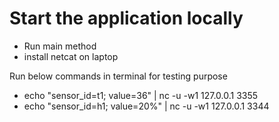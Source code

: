 # Start the application locally
* Run main method 
* install netcat on laptop

Run below commands in terminal for testing purpose
* echo "sensor_id=t1; value=36" | nc -u -w1 127.0.0.1 3355
* echo "sensor_id=h1; value=20%" | nc -u -w1 127.0.0.1 3344

